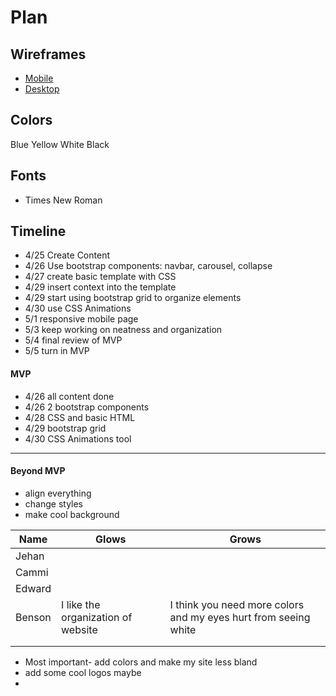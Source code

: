 # Plan

## Wireframes
* [Mobile](../img/mobile.png)
* [Desktop](../img/desktop.png)

## Colors
Blue
Yellow
White
Black

## Fonts
* Times New Roman

## Timeline
* 4/25 Create Content
* 4/26 Use bootstrap components: navbar, carousel, collapse
* 4/27 create basic template with CSS
* 4/29 insert context into the template
* 4/29 start using bootstrap grid to organize elements
* 4/30 use CSS Animations
* 5/1 responsive mobile page
* 5/3 keep working on neatness and organization
* 5/4 final review of MVP
* 5/5 turn in MVP

#### MVP
* 4/26 all content done
* 4/26 2 bootstrap components
* 4/28 CSS and basic HTML
* 4/29 bootstrap grid
* 4/30 CSS Animations tool

---

#### Beyond MVP
* align everything
* change styles
* make cool background










| Name | Glows | Grows |
| -------- | ------- | ------- |
| Jehan  |   |
| Cammi  |   |
| Edward  |   |
| Benson  | I like the organization of website |I think you need more colors and my eyes hurt from seeing white
|   |   |
|   |   |


* Most important- add colors and make my site less bland
* add some cool logos maybe
* 

